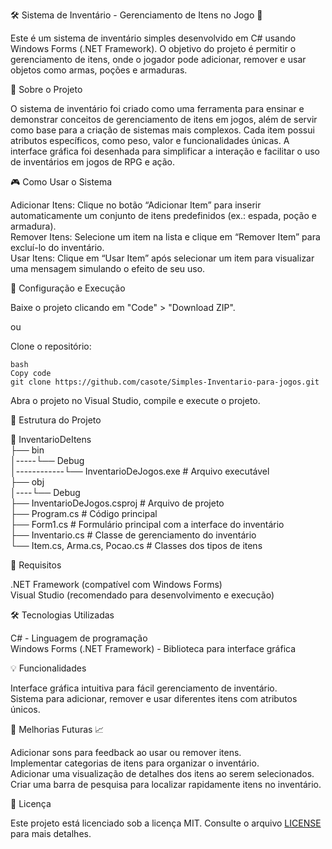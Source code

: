 🛠️ Sistema de Inventário - Gerenciamento de Itens no Jogo 🎒  
  
Este é um sistema de inventário simples desenvolvido em C# usando Windows Forms (.NET Framework). O objetivo do projeto é permitir o gerenciamento de itens, onde o jogador pode adicionar, remover e usar objetos como armas, poções e armaduras.  

  
📙 Sobre o Projeto  
  
O sistema de inventário foi criado como uma ferramenta para ensinar e demonstrar conceitos de gerenciamento de itens em jogos, além de servir como base para a criação de sistemas mais complexos. Cada item possui atributos específicos, como peso, valor e funcionalidades únicas. A interface gráfica foi desenhada para simplificar a interação e facilitar o uso de inventários em jogos de RPG e ação.  
  
  
🎮 Como Usar o Sistema  
  
Adicionar Itens: Clique no botão “Adicionar Item” para inserir automaticamente um conjunto de itens predefinidos (ex.: espada, poção e armadura).  
Remover Itens: Selecione um item na lista e clique em “Remover Item” para excluí-lo do inventário.  
Usar Itens: Clique em “Usar Item” após selecionar um item para visualizar uma mensagem simulando o efeito de seu uso.  
  
  
🚀 Configuração e Execução  
  
Baixe o projeto clicando em "Code" > "Download ZIP".  
  
ou  
  
Clone o repositório:  
    
````
bash
Copy code
git clone https://github.com/casote/Simples-Inventario-para-jogos.git

````
  
Abra o projeto no Visual Studio, compile e execute o projeto.  
  
📝 Estrutura do Projeto  
  
📂 InventarioDeItens   
├── bin  
│-----└── Debug  
│------------└── InventarioDeJogos.exe    # Arquivo executável  
├── obj  
│----└── Debug  
├── InventarioDeJogos.csproj         # Arquivo de projeto  
├── Program.cs                       # Código principal  
├── Form1.cs                         # Formulário principal com a interface do inventário  
├── Inventario.cs                    # Classe de gerenciamento do inventário  
└── Item.cs, Arma.cs, Pocao.cs       # Classes dos tipos de itens  
  
📝 Requisitos  
  
.NET Framework (compatível com Windows Forms)  
Visual Studio (recomendado para desenvolvimento e execução)  

🛠️ Tecnologias Utilizadas  
  
C# - Linguagem de programação  
Windows Forms (.NET Framework) - Biblioteca para interface gráfica  
  
💡 Funcionalidades  
  
Interface gráfica intuitiva para fácil gerenciamento de inventário.  
Sistema para adicionar, remover e usar diferentes itens com atributos únicos.  
  
🔮 Melhorias Futuras 📈  
  
Adicionar sons para feedback ao usar ou remover itens.  
Implementar categorias de itens para organizar o inventário.  
Adicionar uma visualização de detalhes dos itens ao serem selecionados.  
Criar uma barra de pesquisa para localizar rapidamente itens no inventário.  
  
📄 Licença  
  
Este projeto está licenciado sob a licença MIT. Consulte o arquivo [LICENSE](https://github.com/casote/Simples-Inventario-para-jogos/blob/main/LICENSE.txt) para mais detalhes.
